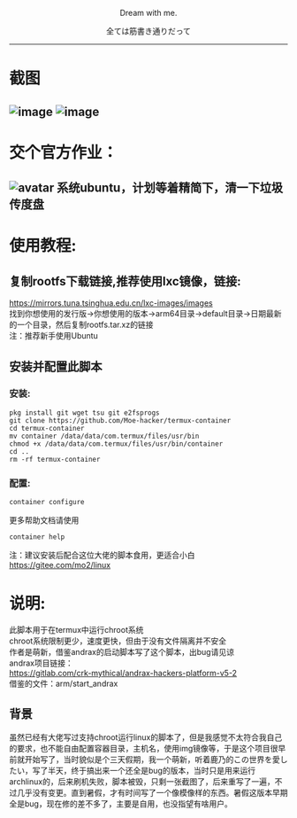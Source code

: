 <p align="center">Dream with me.</p>         
<p align="center">全ては筋書き通りだって</p>      

----------      
# 截图    
![image](https://github.com/Moe-hacker/termux-container/raw/main/Screenshot_2021-08-02-18-31-23-788_com.termux.jpg)
![image](https://github.com/Moe-hacker/termux-container/raw/main/Screenshot_2021-08-02-18-31-55-299_com.termux.jpg)
----------      
# 交个官方作业：      
![avatar](https://github.com/Moe-hacker/termux-container/raw/main/screenshot.jpg)
系统ubuntu，计划等着精简下，清一下垃圾传度盘      
----------      
# 使用教程:    

## 复制rootfs下载链接,推荐使用lxc镜像，链接:     
https://mirrors.tuna.tsinghua.edu.cn/lxc-images/images      
找到你想使用的发行版→你想使用的版本→arm64目录→default目录→日期最新的一个目录，然后复制rootfs.tar.xz的链接      
注：推荐新手使用Ubuntu       
## 安装并配置此脚本            
### 安装:
```shell
pkg install git wget tsu git e2fsprogs 
git clone https://github.com/Moe-hacker/termux-container
cd termux-container
mv container /data/data/com.termux/files/usr/bin
chmod +x /data/data/com.termux/files/usr/bin/container
cd ..
rm -rf termux-container
```
### 配置:      
```sh
container configure
```
更多帮助文档请使用
```sh
container help
```
注：建议安装后配合这位大佬的脚本食用，更适合小白
https://gitee.com/mo2/linux
# 说明:      
此脚本用于在termux中运行chroot系统      
chroot系统限制更少，速度更快，但由于没有文件隔离并不安全      
作者是萌新，借鉴andrax的启动脚本写了这个脚本，出bug请见谅      
andrax项目链接：      
https://gitlab.com/crk-mythical/andrax-hackers-platform-v5-2      
借鉴的文件：arm/start_andrax      
## 背景
虽然已经有大佬写过支持chroot运行linux的脚本了，但是我感觉不太符合我自己的要求，也不能自由配置容器目录，主机名，使用img镜像等，于是这个项目很早前就开始写了，当时貌似是个三天假期，我一个萌新，听着鹿乃的この世界を愛したい，写了半天，终于搞出来一个还全是bug的版本，当时只是用来运行archlinux的，后来刷机失败，脚本被毁，只剩一张截图了，后来重写了一遍，不过几乎没有变更。直到暑假，才有时间写了一个像模像样的东西。暑假这版本早期全是bug，现在修的差不多了，主要是自用，也没指望有啥用户。
